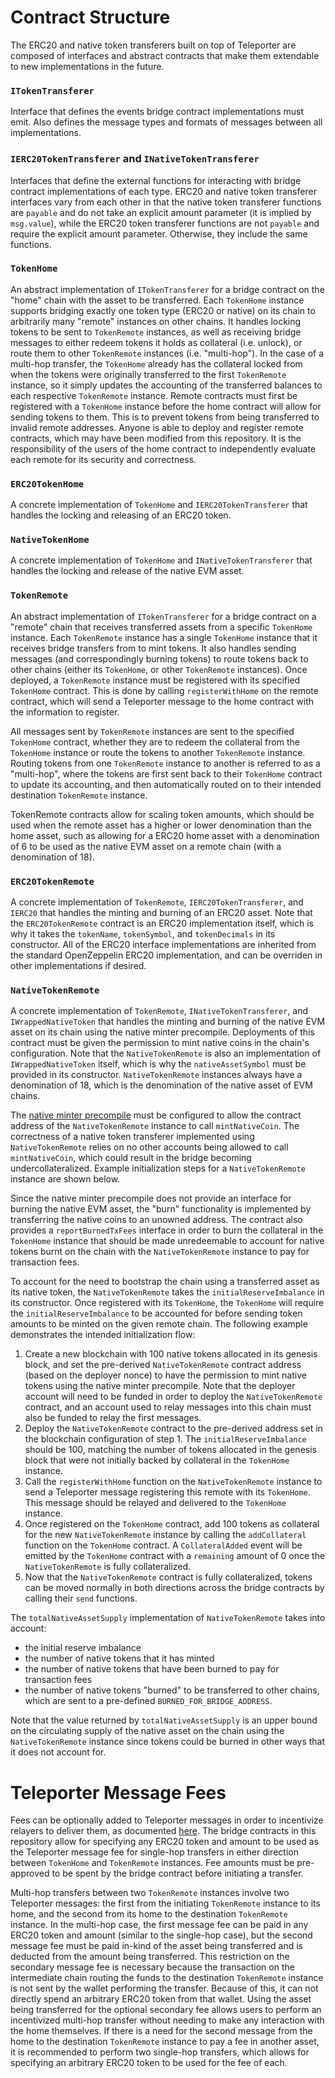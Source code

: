 # Contract Structure

The ERC20 and native token transferers built on top of Teleporter are composed of interfaces and abstract contracts that make them extendable to new implementations in the future.

### `ITokenTransferer`

Interface that defines the events bridge contract implementations must emit. Also defines the message types and formats of messages between all implementations.

### `IERC20TokenTransferer` and `INativeTokenTransferer`

Interfaces that define the external functions for interacting with bridge contract implementations of each type. ERC20 and native token transferer interfaces vary from each other in that the native token transferer functions are `payable` and do not take an explicit amount parameter (it is implied by `msg.value`), while the ERC20 token transferer functions are not `payable` and require the explicit amount parameter. Otherwise, they include the same functions.

### `TokenHome`

An abstract implementation of `ITokenTransferer` for a bridge contract on the "home" chain with the asset to be transferred. Each `TokenHome` instance supports bridging exactly one token type (ERC20 or native) on its chain to arbitrarily many "remote" instances on other chains. It handles locking tokens to be sent to `TokenRemote` instances, as well as receiving bridge messages to either redeem tokens it holds as collateral (i.e. unlock), or route them to other `TokenRemote` instances (i.e. "multi-hop"). In the case of a multi-hop transfer, the `TokenHome` already has the collateral locked from when the tokens were originally transferred to the first `TokenRemote` instance, so it simply updates the accounting of the transferred balances to each respective `TokenRemote` instance. Remote contracts must first be registered with a `TokenHome` instance before the home contract will allow for sending tokens to them. This is to prevent tokens from being transferred to invalid remote addresses. Anyone is able to deploy and register remote contracts, which may have been modified from this repository. It is the responsibility of the users of the home contract to independently evaluate each remote for its security and correctness.

### `ERC20TokenHome`

A concrete implementation of `TokenHome` and `IERC20TokenTransferer` that handles the locking and releasing of an ERC20 token.

### `NativeTokenHome`

A concrete implementation of `TokenHome` and `INativeTokenTransferer` that handles the locking and release of the native EVM asset.

### `TokenRemote`

An abstract implementation of `ITokenTransferer` for a bridge contract on a "remote" chain that receives transferred assets from a specific `TokenHome` instance. Each `TokenRemote` instance has a single `TokenHome` instance that it receives bridge transfers from to mint tokens. It also handles sending messages (and correspondingly burning tokens) to route tokens back to other chains (either its `TokenHome`, or other `TokenRemote` instances). Once deployed, a `TokenRemote` instance must be registered with its specified `TokenHome` contract. This is done by calling `registerWithHome` on the remote contract, which will send a Teleporter message to the home contract with the information to register.

All messages sent by `TokenRemote` instances are sent to the specified `TokenHome` contract, whether they are to redeem the collateral from the `TokenHome` instance or route the tokens to another `TokenRemote` instance. Routing tokens from one `TokenRemote` instance to another is referred to as a "multi-hop", where the tokens are first sent back to their `TokenHome` contract to update its accounting, and then automatically routed on to their intended destination `TokenRemote` instance.

TokenRemote contracts allow for scaling token amounts, which should be used when the remote asset has a higher or lower denomination than the home asset, such as allowing for a ERC20 home asset with a denomination of 6 to be used as the native EVM asset on a remote chain (with a denomination of 18).

### `ERC20TokenRemote`

A concrete implementation of `TokenRemote`, `IERC20TokenTransferer`, and `IERC20` that handles the minting and burning of an ERC20 asset. Note that the `ERC20TokenRemote` contract is an ERC20 implementation itself, which is why it takes the `tokenName`, `tokenSymbol`, and `tokenDecimals` in its constructor. All of the ERC20 interface implementations are inherited from the standard OpenZeppelin ERC20 implementation, and can be overriden in other implementations if desired.

### `NativeTokenRemote`

A concrete implementation of `TokenRemote`, `INativeTokenTransferer`, and `IWrappedNativeToken` that handles the minting and burning of the native EVM asset on its chain using the native minter precompile. Deployments of this contract must be given the permission to mint native coins in the chain's configuration. Note that the `NativeTokenRemote` is also an implementation of `IWrappedNativeToken` itself, which is why the `nativeAssetSymbol` must be provided in its constructor. `NativeTokenRemote` instances always have a denomination of 18, which is the denomination of the native asset of EVM chains.

The [native minter precompile](https://docs.avax.network/build/subnet/upgrade/customize-a-subnet#minting-native-coins) must be configured to allow the contract address of the `NativeTokenRemote` instance to call `mintNativeCoin`. The correctness of a native token transferer implemented using `NativeTokenRemote` relies on no other accounts being allowed to call `mintNativeCoin`, which could result in the bridge becoming undercollateralized. Example initialization steps for a `NativeTokenRemote` instance are shown below.

Since the native minter precompile does not provide an interface for burning the native EVM asset, the "burn" functionality is implemented by transferring the native coins to an unowned address. The contract also provides a `reportBurnedTxFees` interface in order to burn the collateral in the `TokenHome` instance that should be made unredeemable to account for native tokens burnt on the chain with the `NativeTokenRemote` instance to pay for transaction fees.

To account for the need to bootstrap the chain using a transferred asset as its native token, the `NativeTokenRemote` takes the `initialReserveImbalance` in its constructor. Once registered with its `TokenHome`, the `TokenHome` will require the `initialReserveImbalance` to be accounted for before sending token amounts to be minted on the given remote chain. The following example demonstrates the intended initialization flow:

1. Create a new blockchain with 100 native tokens allocated in its genesis block, and set the pre-derived `NativeTokenRemote` contract address (based on the deployer nonce) to have the permission to mint native tokens using the native minter precompile. Note that the deployer account will need to be funded in order to deploy the `NativeTokenRemote` contract, and an account used to relay messages into this chain must also be funded to relay the first messages.
2. Deploy the `NativeTokenRemote` contract to the pre-derived address set in the blockchain configuration of step 1. The `initialReserveImbalance` should be 100, matching the number of tokens allocated in the genesis block that were not initially backed by collateral in the `TokenHome` instance.
3. Call the `registerWithHome` function on the `NativeTokenRemote` instance to send a Teleporter message registering this remote with its `TokenHome`. This message should be relayed and delivered to the `TokenHome` instance.
4. Once registered on the `TokenHome` contract, add 100 tokens as collateral for the new `NativeTokenRemote` instance by calling the `addCollateral` function on the `TokenHome` contract. A `CollateralAdded` event will be emitted by the `TokenHome` contract with a `remaining` amount of 0 once the `NativeTokenRemote` is fully collateralized.
5. Now that the `NativeTokenRemote` contract is fully collateralized, tokens can be moved normally in both directions across the bridge contracts by calling their `send` functions.

The `totalNativeAssetSupply` implementation of `NativeTokenRemote` takes into account:

- the initial reserve imbalance
- the number of native tokens that it has minted
- the number of native tokens that have been burned to pay for transaction fees
- the number of native tokens "burned" to be transferred to other chains, which are sent to a pre-defined `BURNED_FOR_BRIDGE_ADDRESS`.

Note that the value returned by `totalNativeAssetSupply` is an upper bound on the circulating supply of the native asset on the chain using the `NativeTokenRemote` instance since tokens could be burned in other ways that it does not account for.

# Teleporter Message Fees

Fees can be optionally added to Teleporter messages in order to incentivize relayers to deliver them, as documented [here](https://github.com/ava-labs/teleporter/tree/main/contracts/src/Teleporter#fees). The bridge contracts in this repository allow for specifying any ERC20 token and amount to be used as the Teleporter message fee for single-hop transfers in either direction between `TokenHome` and `TokenRemote` instances. Fee amounts must be pre-approved to be spent by the bridge contract before initiating a transfer.

Multi-hop transfers between two `TokenRemote` instances involve two Teleporter messages: the first from the initiating `TokenRemote` instance to its home, and the second from its home to the destination `TokenRemote` instance. In the multi-hop case, the first message fee can be paid in any ERC20 token and amount (similar to the single-hop case), but the second message fee must be paid in-kind of the asset being transferred and is deducted from the amount being transferred. This restriction on the secondary message fee is necessary because the transaction on the intermediate chain routing the funds to the destination `TokenRemote` instance is not sent by the wallet performing the transfer. Because of this, it can not directly spend an arbitrary ERC20 token from that wallet. Using the asset being transferred for the optional secondary fee allows users to perform an incentivized multi-hop transfer without needing to make any interaction with the home themselves. If there is a need for the second message from the home to the destination `TokenRemote` instance to pay a fee in another asset, it is recommended to perform two single-hop transfers, which allows for specifying an arbitrary ERC20 token to be used for the fee of each.
